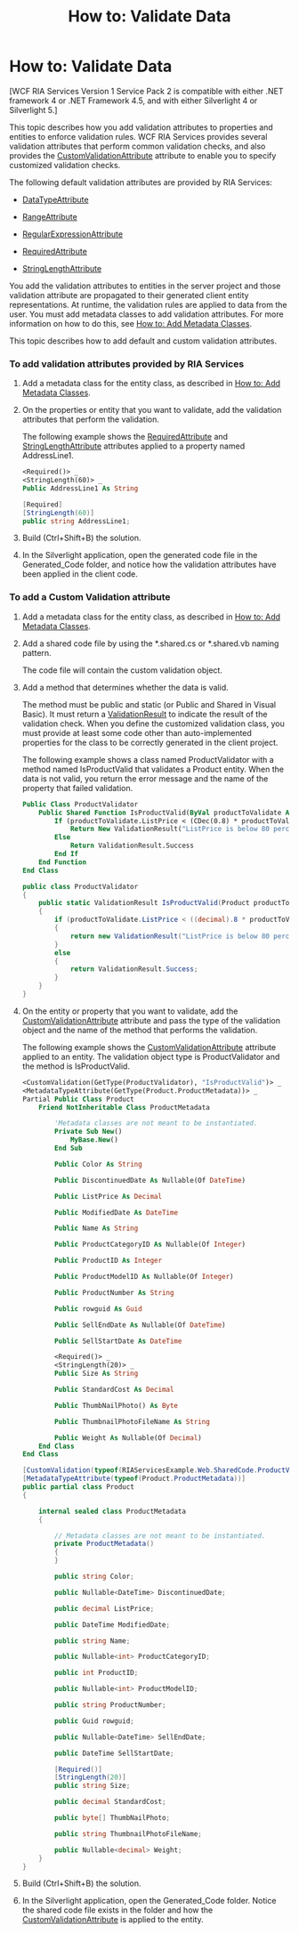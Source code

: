 ﻿---
title: 'How to: Validate Data'
TOCTitle: 'How to: Validate Data'
ms:assetid: 1f744059-6e0c-44a7-9a93-4ef14a16286d
ms:mtpsurl: https://msdn.microsoft.com/en-us/library/Ee707335(v=VS.91)
ms:contentKeyID: 27195643
ms.date: 08/19/2013
mtps_version: v=VS.91
dev_langs:
- vb
- csharp
---

# How to: Validate Data

\[WCF RIA Services Version 1 Service Pack 2 is compatible with either .NET framework 4 or .NET Framework 4.5, and with either Silverlight 4 or Silverlight 5.\]

This topic describes how you add validation attributes to properties and entities to enforce validation rules. WCF RIA Services provides several validation attributes that perform common validation checks, and also provides the [CustomValidationAttribute](https://msdn.microsoft.com/en-us/library/Dd411794) attribute to enable you to specify customized validation checks.

The following default validation attributes are provided by RIA Services:

  - [DataTypeAttribute](https://msdn.microsoft.com/en-us/library/Cc679226)

  - [RangeAttribute](https://msdn.microsoft.com/en-us/library/Cc679261)

  - [RegularExpressionAttribute](https://msdn.microsoft.com/en-us/library/Cc679267)

  - [RequiredAttribute](https://msdn.microsoft.com/en-us/library/Cc679203)

  - [StringLengthAttribute](https://msdn.microsoft.com/en-us/library/Cc679251)

You add the validation attributes to entities in the server project and those validation attribute are propagated to their generated client entity representations. At runtime, the validation rules are applied to data from the user. You must add metadata classes to add validation attributes. For more information on how to do this, see [How to: Add Metadata Classes](ee707339\(v=vs.91\).md).

This topic describes how to add default and custom validation attributes.

### To add validation attributes provided by RIA Services

1.  Add a metadata class for the entity class, as described in [How to: Add Metadata Classes](ee707339\(v=vs.91\).md).

2.  On the properties or entity that you want to validate, add the validation attributes that perform the validation.
    
    The following example shows the [RequiredAttribute](https://msdn.microsoft.com/en-us/library/Cc679203) and [StringLengthAttribute](https://msdn.microsoft.com/en-us/library/Cc679251) attributes applied to a property named AddressLine1.
    
    ``` vb
    <Required()> _
    <StringLength(60)> _
    Public AddressLine1 As String
    ```
    
    ``` csharp
    [Required]
    [StringLength(60)]
    public string AddressLine1;
    ```

3.  Build (Ctrl+Shift+B) the solution.

4.  In the Silverlight application, open the generated code file in the Generated\_Code folder, and notice how the validation attributes have been applied in the client code.

### To add a Custom Validation attribute

1.  Add a metadata class for the entity class, as described in [How to: Add Metadata Classes](ee707339\(v=vs.91\).md).

2.  Add a shared code file by using the \*.shared.cs or \*.shared.vb naming pattern.
    
    The code file will contain the custom validation object.

3.  Add a method that determines whether the data is valid.
    
    The method must be public and static (or Public and Shared in Visual Basic). It must return a [ValidationResult](https://msdn.microsoft.com/en-us/library/Dd411789) to indicate the result of the validation check. When you define the customized validation class, you must provide at least some code other than auto-implemented properties for the class to be correctly generated in the client project.
    
    The following example shows a class named ProductValidator with a method named IsProductValid that validates a Product entity. When the data is not valid, you return the error message and the name of the property that failed validation.
    
    ``` vb
    Public Class ProductValidator
        Public Shared Function IsProductValid(ByVal productToValidate As Product, ByVal context As ValidationContext)
            If (productToValidate.ListPrice < (CDec(0.8) * productToValidate.StandardCost)) Then
                Return New ValidationResult("ListPrice is below 80 percent of StandardCost.")
            Else
                Return ValidationResult.Success
            End If
        End Function
    End Class
    ```
    
    ``` csharp
    public class ProductValidator
    {
        public static ValidationResult IsProductValid(Product productToValidate, ValidationContext context)
        {
            if (productToValidate.ListPrice < ((decimal).8 * productToValidate.StandardCost))
            {
                return new ValidationResult("ListPrice is below 80 percent of StandardCost.");
            }
            else
            {
                return ValidationResult.Success;
            }
        }
    }
    ```

4.  On the entity or property that you want to validate, add the [CustomValidationAttribute](https://msdn.microsoft.com/en-us/library/Dd411794) attribute and pass the type of the validation object and the name of the method that performs the validation.
    
    The following example shows the [CustomValidationAttribute](https://msdn.microsoft.com/en-us/library/Dd411794) attribute applied to an entity. The validation object type is ProductValidator and the method is IsProductValid.
    
    ``` vb
    <CustomValidation(GetType(ProductValidator), "IsProductValid")> _
    <MetadataTypeAttribute(GetType(Product.ProductMetadata))> _
    Partial Public Class Product
        Friend NotInheritable Class ProductMetadata
    
            'Metadata classes are not meant to be instantiated.
            Private Sub New()
                MyBase.New()
            End Sub
    
            Public Color As String
    
            Public DiscontinuedDate As Nullable(Of DateTime)
    
            Public ListPrice As Decimal
    
            Public ModifiedDate As DateTime
    
            Public Name As String
    
            Public ProductCategoryID As Nullable(Of Integer)
    
            Public ProductID As Integer
    
            Public ProductModelID As Nullable(Of Integer)
    
            Public ProductNumber As String
    
            Public rowguid As Guid
    
            Public SellEndDate As Nullable(Of DateTime)
    
            Public SellStartDate As DateTime
    
            <Required()> _
            <StringLength(20)> _
            Public Size As String
    
            Public StandardCost As Decimal
    
            Public ThumbNailPhoto() As Byte
    
            Public ThumbnailPhotoFileName As String
    
            Public Weight As Nullable(Of Decimal)
        End Class
    End Class
    ```
    
    ``` csharp
    [CustomValidation(typeof(RIAServicesExample.Web.SharedCode.ProductValidator), "IsProductValid")]
    [MetadataTypeAttribute(typeof(Product.ProductMetadata))]
    public partial class Product
    {
    
        internal sealed class ProductMetadata
        {
    
            // Metadata classes are not meant to be instantiated.
            private ProductMetadata()
            {
            }
    
            public string Color;
    
            public Nullable<DateTime> DiscontinuedDate;
    
            public decimal ListPrice;
    
            public DateTime ModifiedDate;
    
            public string Name;
    
            public Nullable<int> ProductCategoryID;
    
            public int ProductID;
    
            public Nullable<int> ProductModelID;
    
            public string ProductNumber;
    
            public Guid rowguid;
    
            public Nullable<DateTime> SellEndDate;
    
            public DateTime SellStartDate;
    
            [Required()]
            [StringLength(20)]
            public string Size;
    
            public decimal StandardCost;
    
            public byte[] ThumbNailPhoto;
    
            public string ThumbnailPhotoFileName;
    
            public Nullable<decimal> Weight;
        }
    }
    ```

5.  Build (Ctrl+Shift+B) the solution.

6.  In the Silverlight application, open the Generated\_Code folder. Notice the shared code file exists in the folder and how the [CustomValidationAttribute](https://msdn.microsoft.com/en-us/library/Dd411794) is applied to the entity.

